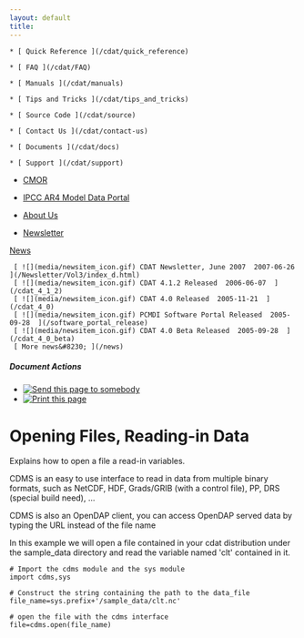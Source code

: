 ```yaml
---
layout: default
title: 
---
```



    * [ Quick Reference ](/cdat/quick_reference)

    * [ FAQ ](/cdat/FAQ)

    * [ Manuals ](/cdat/manuals)

    * [ Tips and Tricks ](/cdat/tips_and_tricks)

    * [ Source Code ](/cdat/source)

    * [ Contact Us ](/cdat/contact-us)

    * [ Documents ](/cdat/docs)

    * [ Support ](/cdat/support)

  * [ CMOR ](/cmor)

  * [ IPCC AR4 Model Data Portal ](/esg_data_portal)

  * [ About Us ](/about)

  * [ Newsletter ](/Newsletter)

[ News ](/news)

     [ ![](media/newsitem_icon.gif) CDAT Newsletter, June 2007  2007-06-26  ](/Newsletter/Vol3/index_d.html)
     [ ![](media/newsitem_icon.gif) CDAT 4.1.2 Released  2006-06-07  ](/cdat_4_1_2)
     [ ![](media/newsitem_icon.gif) CDAT 4.0 Released  2005-11-21  ](/cdat_4_0)
     [ ![](media/newsitem_icon.gif) PCMDI Software Portal Released  2005-09-28  ](/software_portal_release)
     [ ![](media/newsitem_icon.gif) CDAT 4.0 Beta Released  2005-09-28  ](/cdat_4_0_beta)
     [ More news&#8230; ](/news)

#####  Document Actions

  * [ ![Send this page to somebody](media/mail_icon.gif) ](/cdat/tutorials/cdatbasics/cdms-basics/open/sendto_form)
  * [ ![Print this page](media/print_icon.gif) ](/this.print\(\))

#  Opening Files, Reading-in Data

Explains how to open a file a read-in variables.

CDMS is an easy to use interface to read in data from multiple binary formats,
such as NetCDF, HDF, Grads/GRIB (with a control file), PP, DRS (special build
need), ...

CDMS is also an OpenDAP client, you can access OpenDAP served data by typing
the URL instead of the file name

In this example we will open a file contained in your cdat distribution under
the sample_data directory and read the variable named 'clt' contained in it.

    
    
    # Import the cdms module and the sys module
    import cdms,sys
    
    # Construct the string containing the path to the data_file
    file_name=sys.prefix+'/sample_data/clt.nc'
    
    # open the file with the cdms interface
    file=cdms.open(file_name)
    
